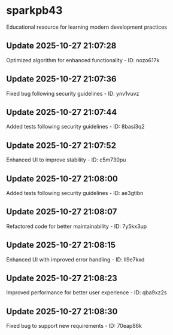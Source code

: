 # sparkpb43
Educational resource for learning modern development practices

## Update 2025-10-27 21:07:28
Optimized algorithm for enhanced functionality - ID: nozo617k


## Update 2025-10-27 21:07:36
Fixed bug following security guidelines - ID: ynv1vuvz


## Update 2025-10-27 21:07:44
Added tests following security guidelines - ID: 8basi3q2


## Update 2025-10-27 21:07:52
Enhanced UI to improve stability - ID: c5m730pu


## Update 2025-10-27 21:08:00
Added tests following security guidelines - ID: ae3gtibn


## Update 2025-10-27 21:08:07
Refactored code for better maintainability - ID: 7y5kx3up


## Update 2025-10-27 21:08:15
Enhanced UI with improved error handling - ID: ll9e7kxd


## Update 2025-10-27 21:08:23
Improved performance for better user experience - ID: qba9xz2s


## Update 2025-10-27 21:08:30
Fixed bug to support new requirements - ID: 70eap86k

